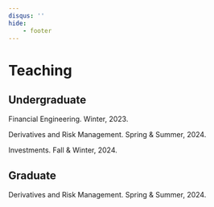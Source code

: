 ```yaml
---
disqus: ''
hide:
    - footer
---
```


# Teaching

## Undergraduate

Financial Engineering. Winter, 2023. 

Derivatives and Risk Management. Spring & Summer, 2024. 

Investments. Fall & Winter, 2024. 

## Graduate

Derivatives and Risk Management. Spring & Summer, 2024. 

